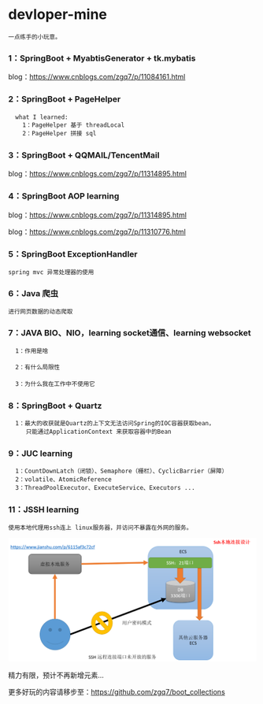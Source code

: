 # devloper-mine

    一点练手的小玩意。

### 1：SpringBoot + MyabtisGenerator + tk.mybatis
   blog：https://www.cnblogs.com/zgq7/p/11084161.html

### 2：SpringBoot + PageHelper
```diff
  what I learned:
    1：PageHelper 基于 threadLocal
    2：PageHelper 拼接 sql
```
### 3：SpringBoot + QQMAIL/TencentMail
  blog：https://www.cnblogs.com/zgq7/p/11314895.html

### 4：SpringBoot AOP learning
  blog：https://www.cnblogs.com/zgq7/p/11314895.html

  blog：https://www.cnblogs.com/zgq7/p/11310776.html

### 5：SpringBoot ExceptionHandler

    spring mvc 异常处理器的使用

### 6：Java 爬虫

    进行网页数据的动态爬取

### 7：JAVA BIO、NIO，learning socket通信、learning websocket
```diff
  1：作用是啥
  
  2：有什么局限性
  
  3：为什么我在工作中不使用它
```

### 8：SpringBoot + Quartz
```diff  
  1：最大的收获就是Quartz的上下文无法访问Spring的IOC容器获取bean，
     只能通过ApplicationContext 来获取容器中的Bean
```
### 9：JUC learning 
```diff
  1：CountDownLatch（闭锁）、Semaphore（栅栏）、CyclicBarrier（屏障）
  2：volatile、AtomicReference
  3：ThreadPoolExecutor、ExecuteService、Executors ...
```

### 11：JSSH learning
    
    使用本地代理用ssh连上 linux服务器，并访问不暴露在外网的服务。
    
   <img src="https://github.com/zgq7/devloper-mine/blob/master/jssh.jpg"></img>
    


精力有限，预计不再新增元素...

更多好玩的内容请移步至：https://github.com/zgq7/boot_collections

